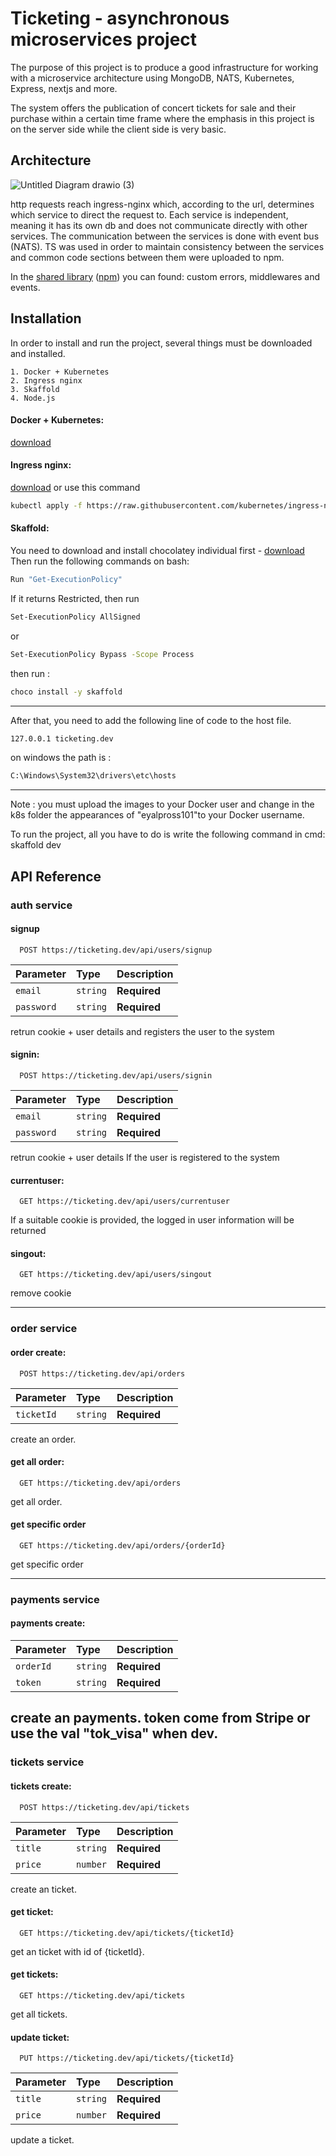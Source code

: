 
# Ticketing - asynchronous microservices project


The purpose of this project is to produce a good infrastructure for working with a microservice architecture using MongoDB, NATS, Kubernetes, Express, nextjs and more.

The system offers the publication of concert tickets for sale and their purchase within a certain time frame where the emphasis in this project is on the server side while the client side is very basic.


## Architecture

![Untitled Diagram drawio (3)](https://github.com/eyalItzhak/microservices_projects/assets/62293316/4140b6b1-8125-4c56-a8fa-7fd9fec75327)


http requests reach ingress-nginx which, according to the url, determines which service to direct the request to.
Each service is independent, meaning it has its own db and does not communicate directly with other services. The communication between the services is done with event bus (NATS).
TS was used in order to maintain consistency between the services and common code sections between them were uploaded to npm.

In the [shared library](https://github.com/eyalItzhak/microservices-common) ([npm](https://www.npmjs.com/package/@eyaltickets/common)) you can found: custom errors, middlewares and events. 


## Installation

In order to install and run the project, several things must be downloaded and installed.

    1. Docker + Kubernetes
    2. Ingress nginx
    3. Skaffold
    4. Node.js

#### Docker + Kubernetes:

[download]( https://www.docker.com/ )
#### Ingress nginx:
[download]( https://kubernetes.github.io/ingress-nginx )
or use this command 
```bash
kubectl apply -f https://raw.githubusercontent.com/kubernetes/ingress-nginx/controller-v1.8.2/deploy/static/provider/cloud/deploy.yaml
```
#### Skaffold:
You need to download and install chocolatey individual first -
[download]( https://chocolatey.org/install)
Then run the following commands on bash:

```bash
Run "Get-ExecutionPolicy"
```
If it returns Restricted, then run
```bash
Set-ExecutionPolicy AllSigned
```
or
```bash
Set-ExecutionPolicy Bypass -Scope Process
```
then run :
```bash
choco install -y skaffold
```
---
After that, you need to add the following line of code to the host file.
```bash
127.0.0.1 ticketing.dev 
```
on windows the path is :
```bash
C:\Windows\System32\drivers\etc\hosts
```
---
Note : you must upload the images to your Docker user and change in the k8s folder the appearances of "eyalpross101"to your Docker username.


To run the project, all you have to do is write the following command in cmd: skaffold dev
## API Reference

### auth service
#### signup

```http
  POST https://ticketing.dev/api/users/signup
```

| Parameter | Type     | Description                |
| :-------- | :------- | :------------------------- |
| `email` | `string` | **Required** |
| `password` | `string` | **Required** |

retrun cookie + user details and registers the user to the system


#### signin:

```http
  POST https://ticketing.dev/api/users/signin
```

| Parameter | Type     | Description                |
| :-------- | :------- | :------------------------- |
| `email` | `string` | **Required** |
| `password` | `string` | **Required** |

retrun cookie + user details If the user is registered to the system


#### currentuser:

```http
  GET https://ticketing.dev/api/users/currentuser
```    
If a suitable cookie is provided, the logged in user information will be returned



#### singout:

```http
  GET https://ticketing.dev/api/users/singout
```
    
remove cookie

---
### order service

#### order create:

```http
  POST https://ticketing.dev/api/orders
```
| Parameter | Type     | Description                |
| :-------- | :------- | :------------------------- |
| `ticketId` | `string` | **Required** |
    
create an order.


#### get all order:

```http
  GET https://ticketing.dev/api/orders
```
get all order.

#### get specific order
```http
  GET https://ticketing.dev/api/orders/{orderId}
```
get specific order
    

---
### payments service
#### payments create:
| Parameter | Type     | Description                |
| :-------- | :------- | :------------------------- |
| `orderId` | `string` | **Required** |
| `token` | `string` | **Required** |
create an payments.
token come from Stripe or use the val "tok_visa" when dev.
---
### tickets service
#### tickets create:
```http
  POST https://ticketing.dev/api/tickets
```
| Parameter | Type     | Description                |
| :-------- | :------- | :------------------------- |
| `title` | `string` | **Required** |
| `price` | `number` | **Required** |
    
create an ticket.


#### get ticket:
```http
  GET https://ticketing.dev/api/tickets/{ticketId}
```
    
get an ticket with id of {ticketId}.

#### get tickets:
```http
  GET https://ticketing.dev/api/tickets
```    
get all tickets.

#### update ticket:
```http
  PUT https://ticketing.dev/api/tickets/{ticketId}
```
| Parameter | Type     | Description                |
| :-------- | :------- | :------------------------- |
| `title` | `string` | **Required** |
| `price` | `number` | **Required** |
    
update a ticket.
